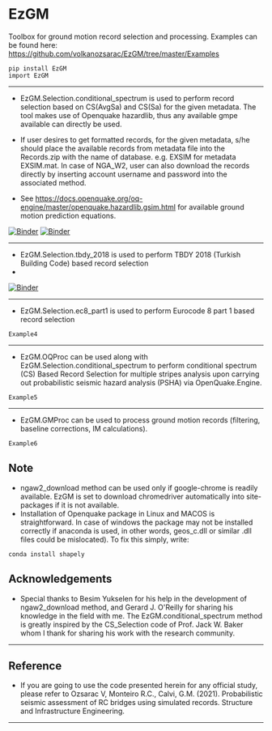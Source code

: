 # EzGM
Toolbox for ground motion record selection and processing. Examples can be found here: https://github.com/volkanozsarac/EzGM/tree/master/Examples

```
pip install EzGM
import EzGM
```
***

- EzGM.Selection.conditional_spectrum is used to perform record selection based on CS(AvgSa) and CS(Sa) for the given metadata. The tool makes use of Openquake hazardlib, thus any available gmpe available can directly be used.
- If user desires to get formatted records, for the given metadata, s/he should place the available records from metadata file into the Records.zip with the name of database.
e.g. EXSIM for metadata EXSIM.mat. In case of NGA_W2, user can also download the records directly by inserting account username and password into the associated method. 

- See https://docs.openquake.org/oq-engine/master/openquake.hazardlib.gsim.html for available ground motion prediction equations.

[![Binder](https://mybinder.org/badge_logo.svg)](https://mybinder.org/v2/gh/volkanozsarac/EzGM/master?filepath=%2FExamples%2Fbinder%2FExample1.ipynb)
[![Binder](https://mybinder.org/badge_logo.svg)](https://mybinder.org/v2/gh/volkanozsarac/EzGM/master?filepath=%2FExamples%2Fbinder%2FExample2.ipynb)
***

- EzGM.Selection.tbdy_2018 is used to perform TBDY 2018 (Turkish Building Code) based record selection
- 
[![Binder](https://mybinder.org/badge_logo.svg)](https://mybinder.org/v2/gh/volkanozsarac/EzGM/master?filepath=%2FExamples%2Fbinder%2FExample3.ipynb)
***

- EzGM.Selection.ec8_part1 is used to perform Eurocode 8 part 1 based record selection
```
Example4
```
***

- EzGM.OQProc can be used along with EzGM.Selection.conditional_spectrum to perform conditional spectrum (CS) Based Record Selection for multiple stripes analysis
upon carrying out probabilistic seismic hazard analysis (PSHA) via OpenQuake.Engine.
```
Example5
```
***

- EzGM.GMProc can be used to process ground motion records (filtering, baseline corrections, IM calculations).
```
Example6
```

## Note
- ngaw2_download method can be used only if google-chrome is readily available. EzGM is set to download chromedriver automatically into site-packages if it is not available.
- Installation of Openquake package in Linux and MACOS is straightforward. In case of windows the package may not be installed correctly if anaconda is used, in other words, geos_c.dll or similar .dll files could be mislocated). To fix this simply, write:
```
conda install shapely
```

## Acknowledgements
- Special thanks to Besim Yukselen for his help in the development of ngaw2_download method, and Gerard J. O'Reilly for sharing his knowledge in the field with me. The EzGM.conditional_spectrum method is greatly inspired by the CS_Selection code of Prof. Jack W. Baker whom I thank for sharing his work with the research community.
***

## Reference
- If you are going to use the code presented herein for any official study, please refer to 
Ozsarac V, Monteiro R.C., Calvi, G.M. (2021). Probabilistic seismic assessment of RC bridges using simulated records. Structure and Infrastructure Engineering.
***
